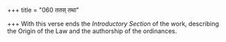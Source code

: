 +++
title = "060 ततस् तथा"

+++
With this verse ends the *Introductory Section* of the work, describing
the Origin of the Law and the authorship of the ordinances.
